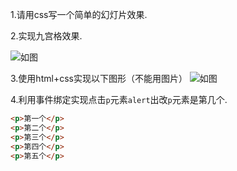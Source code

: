 1.请用css写一个简单的幻灯片效果.    

2.实现九宫格效果.

![如图](http://stylechen.com/wp-content/uploads/2013/05/jiugongge.png)

3.使用html+css实现以下图形（不能用图片）
![如图](https://camo.githubusercontent.com/d70e7cbb357cf22ecb4214b21ae90ff688519f50/687474703a2f2f696d672e626c6f672e6373646e2e6e65742f3230313530343034313534353439393737)

4.利用事件绑定实现点击`p`元素`alert`出改`p`元素是第几个.
```html
<p>第一个</p>
<p>第二个</p>
<p>第三个</p>
<p>第四个</p>
<p>第五个</p>
```

